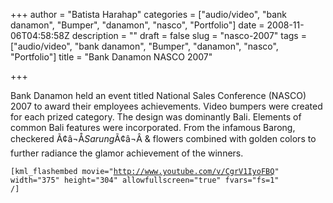 +++
author = "Batista Harahap"
categories = ["audio/video", "bank danamon", "Bumper", "danamon", "nasco", "Portfolio"]
date = 2008-11-06T04:58:58Z
description = ""
draft = false
slug = "nasco-2007"
tags = ["audio/video", "bank danamon", "Bumper", "danamon", "nasco", "Portfolio"]
title = "Bank Danamon NASCO 2007"

+++


Bank Danamon held an event titled National Sales Conference (NASCO) 2007 to award their employees achievements. Video bumpers were created for each prized category. The design was dominantly Bali. Elements of common Bali features were incorporated. From the infamous Barong, checkered Ã¢â¬Å<em>Sarung</em>Ã¢â¬Â &amp; flowers combined with golden colors to further radiance the glamor achievement of the winners.

<code>[kml_flashembed movie="http://www.youtube.com/v/CgrV1IyoFBQ" width="375" height="304" allowfullscreen="true" fvars="fs=1" /]</code>